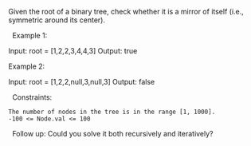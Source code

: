 Given the root of a binary tree, check whether it is a mirror of itself (i.e., symmetric around its center).

 
Example 1:

Input: root = [1,2,2,3,4,4,3]
Output: true


Example 2:

Input: root = [1,2,2,null,3,null,3]
Output: false


 
Constraints:


	The number of nodes in the tree is in the range [1, 1000].
	-100 <= Node.val <= 100


 
Follow up: Could you solve it both recursively and iteratively?